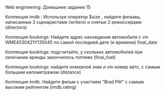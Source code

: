 Web engineering: Домашнее задание 15

Коллекция imdb : Используя оператор $size , найдите фильмы, написанные 3 сценаристами (writers) и снятые 2 режиссерами (directors)

Коллекция bookings: Найдите адрес нахождения автомобиля с vin WME4530421Y135045 по самой последней дате (и времени) final_date

Коллекция bookings: подсчитайте, у скольких автомобилей при окончании аренды закончилось топливо (final_fuel)

Коллекция bookings: найдите номерной знак и vin номер авто, с самым большим километражом (distance)

Коллекция imdb. Найдите фильм с участием "Brad Pitt" с самым высоким рейтингом (imdb.rating)